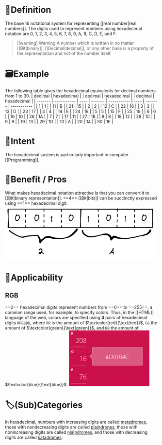 # 📝Definition
The base 16 notational system for representing [[real number|real numbers]]. The digits used to represent numbers using hexadecimal notation are 0, 1, 2, 3, 4, 5, 6, 7, 8, 9, A, B, C, D, E, and F.

> [!warning] Warning
> A number which is written in no matter [[Bit|binary]], [[Decimal|decimal]], or any other base is a property of the representation and not of the number itself.


# 🗃Example
The following table gives the hexadecimal equivalents for decimal numbers from 1 to 30.
| decimal | hexadecimal |      | decimal | hexadecimal |      | decimal | hexadecimal |
| ------- | ----------- | ---- | ------- | ----------- | ---- | ------- | ----------- |
| 1       | 1           |      | 11      | B           |      | 21      | 15          |
| 2       | 2           |      | 12      | C           |      | 22      | 16          |
| 3       | 3           |      | 13      | D           |      | 23      | 17          |
| 4       | 4           |      | 14      | E           |      | 24      | 18          |
| 5       | 5           |      | 15      | F           |      | 25      | 19          |
| 6       | 6           |      | 16      | 10          |      | 26      | 1A          |
| 7       | 7           |      | 17      | 11          |      | 27      | 1B          |
| 8       | 8           |      | 18      | 12          |      | 28      | 1C          |
| 9       | 9           |      | 19      | 13          |      | 29      | 1D          |
| 10      | A           |      | 20      | 14          |      | 30      | 1E          |

# 🎯Intent
The hexadecimal system is particularly important in computer [[Programming]].



# 🚀Benefit / Pros
What makes hexadecimal notation attractive is that you can convert it to [[Bit|binary representation]]. ==4== [[Bit|bits]] can be succinctly expressed using ==1== hexadecimal digit.
![name|400](../assets/hexadecimal_binary.png)

# 🧀Applicability
## RGB
==2== hexadecimal digits represent numbers from ==0== to ==255==, a common range used, for example, to specify colors. Thus, in the [[HTML]] language of the web, colors are specified using **3** pairs of hexadecimal digits `RRGGBB`, where `RR` is the amount of $\textcolor{red}{\text{red}}$, `GG` the amount of $\textcolor{green}{\text{green}}$, and `BB` the amount of $\textcolor{blue}{\text{blue}}$. 
![name|200](../assets/hexadecimal_color.png)

# 🏷(Sub)Categories
In hexadecimal, numbers with increasing digits are called [metadromes](https://mathworld.wolfram.com/Metadrome.html), those with nondecreasing digits are called [plaindrones](https://mathworld.wolfram.com/Plaindrome.html), those with nonincreasing digits are called [nialpdromes](https://mathworld.wolfram.com/Nialpdrome.html), and those with decreasing digits are called [katadromes](https://mathworld.wolfram.com/Katadrome.html).
